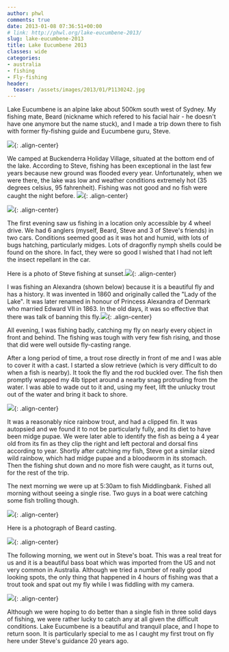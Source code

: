 ```yaml
---
author: phwl
comments: true
date: 2013-01-08 07:36:51+00:00
# link: http://phwl.org/lake-eucumbene-2013/
slug: lake-eucumbene-2013
title: Lake Eucumbene 2013
classes: wide
categories:
- australia
- fishing
- Fly-fishing
header:
  teaser: /assets/images/2013/01/P1130242.jpg
---
```


Lake Eucumbene is an alpine lake about 500km south west of Sydney. My fishing mate, Beard (nickname which refered to his facial hair - he doesn't have one anymore but the name stuck), and I made a trip down there to fish with former fly-fishing guide and Eucumbene guru, Steve.

![](/assets/images/2013/01/P1130242.jpg){: .align-center}

<!-- more -->

We camped at Buckenderra Holiday Village, situated at the bottom end of the lake. According to Steve, fishing has been exceptional in the last few years because new ground was flooded every year. Unfortunately, when we were there, the lake was low and weather conditions extremely hot (35 degrees celsius, 95 fahrenheit). Fishing was not good and no fish were caught the night before.
![](/assets/images/2013/01/P1040398.jpg){: .align-center}

![](/assets/images/2013/01/P1040387.jpg){: .align-center}

The first evening saw us fishing in a location only accessible by 4 wheel drive. We had 6 anglers (myself, Beard, Steve and 3 of Steve's friends) in two cars. Conditions seemed good as it was hot and humid, with lots of bugs hatching, particularly midges. Lots of dragonfly nymph shells could be found on the shore. In fact, they were so good I wished that I had not left the insect repellant in the car.

Here is a photo of Steve fishing at sunset.![](/assets/images/2013/01/P1040414.jpg){: .align-center}

I was fishing an Alexandra (shown below) because it is a beautiful fly and has a history. It was invented in 1860 and originally called the "Lady of the Lake". It was later renamed in honour of Princess Alexandra of Denmark who married Edward VII in 1863. In the old days, it was so effective that there was talk of banning this fly.![](/assets/images/2013/01/P1050458.jpg){: .align-center}

All evening, I was fishing badly, catching my fly on nearly every object in front and behind. The fishing was tough with very few fish rising, and those that did were well outside fly-casting range.

After a long period of time, a trout rose directly in front of me and I was able to cover it with a cast. I started a slow retrieve (which is very difficult to do when a fish is nearby). It took the fly and the rod buckled over. The fish then promptly wrapped my 4lb tippet around a nearby snag protruding from the water. I was able to wade out to it and, using my feet, lift the unlucky trout out of the water and bring it back to shore.

![](/assets/images/2013/01/P1040429.jpg){: .align-center}

It was a reasonably nice rainbow trout, and had a clipped fin. It was autopsied and we found it to not be particularly fully, and its diet to have been midge pupae. We were later able to identify the fish as being a 4 year old from its fin as they clip the right and left pectoral and dorsal fins according to year. Shortly after catching my fish, Steve got a similar sized wild rainbow, which had midge pupae and a bloodworm in its stomach. Then the fishing shut down and no more fish were caught, as it turns out, for the rest of the trip.

The next morning we were up at 5:30am to fish Middlingbank. Fished all morning without seeing a single rise. Two guys in a boat were catching some fish trolling though.

![](/assets/images/2013/01/P1050491.jpg){: .align-center}

Here is a photograph of Beard casting.

![](/assets/images/2013/01/P1040400.jpg){: .align-center}

The following morning, we went out in Steve's boat. This was a real treat for us and it is a beautiful bass boat which was imported from the US and not very common in Australia. Although we tried a number of really good looking spots, the only thing that happened in 4 hours of fishing was that a trout took and spat out my fly while I was fiddling with my camera.

![](/assets/images/2013/01/P1060529.jpg){: .align-center}

Although we were hoping to do better than a single fish in three solid days of fishing, we were rather lucky to catch any at all given the difficult conditions. Lake Eucumbene is a beautiful and tranquil place, and I hope to return soon. It is particularly special to me as I caught my first trout on fly here under Steve's guidance 20 years ago.
